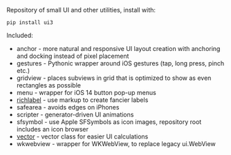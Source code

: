 Repository of small UI and other utilities, install with:

    pip install ui3

Included:

- anchor - more natural and responsive UI layout creation with anchoring and docking instead of pixel placement
- gestures - Pythonic wrapper around iOS gestures (tap, long press, pinch etc.)
- gridview - places subviews in grid that is optimized to show as even rectangles as possible
- menu - wrapper for iOS 14 button pop-up menus
- [richlabel](docs/richlabel.md) - use markup to create fancier labels
- safearea - avoids edges on iPhones
- scripter - generator-driven UI animations
- sfsymbol - use Apple SFSymbols as icon images, repository root includes an icon browser
- [vector](docs/vector.md) - vector class for easier UI calculations
- wkwebview - wrapper for WKWebView, to replace legacy ui.WebView
